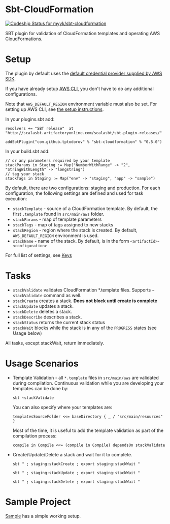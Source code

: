 Sbt-CloudFormation
==================

[ ![Codeship Status for myyk/sbt-cloudformation](https://codeship.com/projects/9fa8cb20-f6f8-0132-43ec-72f36d7ea2ba/status?branch=master)](https://codeship.com/projects/86203)

SBT plugin for validation of CloudFormation templates and operating AWS CloudFormations.

Setup
=====

The plugin by default uses the [default credential provider supplied by AWS SDK](http://docs.aws.amazon.com/AWSJavaSDK/latest/javadoc/com/amazonaws/auth/DefaultAWSCredentialsProviderChain.html).

If you have already setup [AWS CLI](http://aws.amazon.com/cli/), you don't have to do any additional configurations.

Note that `AWS_DEFAULT_REGION` environment variable must also be set. For setting up AWS CLI, see [the setup instructions](http://docs.aws.amazon.com/cli/latest/userguide/cli-chap-getting-started.html).

In your plugins.sbt add:
    
    resolvers += "SBT release"  at "http://scalasbt.artifactoryonline.com/scalasbt/sbt-plugin-releases/"
    
    addSbtPlugin("com.github.tptodorov" % "sbt-cloudformation" % "0.5.0")

In your build.sbt add:

    // or any parameters required by your template
    stackParams in Staging := Map("NumberWithRange" -> "2", "StringWithLength" -> "longstring")
    // tag your stack
    stackTags in Staging := Map("env" -> "staging", "app" -> "sample")


By default, there are two configurations: staging and production. For each configuration, the following settings are defined and used for task execution:

 * `stackTemplate` - source of a CloudFormation template. By default, the first `.template` found in `src/main/aws` folder.
 * `stackParams` - map of template parameters  
 * `stackTags` - map of tags assigned to new stacks
 * `stackRegion` - region where the stack is created. By default, `AWS_DEFAULT_REGION` environment is used. 
 * `stackName` - name of the stack. By default, is in the form `<artifactId>-<configuration>`
  
For full list of settings, see [Keys](https://github.com/tptodorov/sbt-cloudformation/blob/master/src/main/scala/com/github/tptodorov/sbt/cloudformation/CloudFormation.scala)

Tasks
=====

 * `stackValidate` validates CloudFormation *.template files. Supports `~ stackValidate` command as well.
 * `stackCreate` creates a stack. **Does not block until create is complete**
 * `stackUpdate` updates a stack.
 * `stackDelete` deletes a stack.
 * `stackDescribe` describes a stack.
 * `stackStatus`  returns the current stack status
 * `stackWait` blocks while the stack is in any of the `PROGRESS` states (see Usage below)

All tasks, except stackWait, return immediately.

Usage Scenarios
=====

 * Template Validation - all `*.template` files in `src/main/aws` are validated during compilation. Continuous validation while you are developing your templates can be done by: 
   
    `sbt ~stackValidate`

    You can also specify where your templates are:
    
    `templatesSourceFolder <<= baseDirectory { _ / "src/main/resources" }`
    
    Most of the time, it is useful to add the template validation as part of the compilation process:
    
    `compile in Compile <<= (compile in Compile) dependsOn stackValidate`

 * Create/Update/Delete a stack and wait for it to complete. 
 
    `sbt " ; staging:stackCreate ; export staging:stackWait "`
    
    `sbt " ; staging:stackUpdate ; export staging:stackWait "`
    
    `sbt " ; staging:stackDelete ; export staging:stackWait "`
    
Sample Project
======

[Sample](https://github.com/tptodorov/sbt-cloudformation/tree/master/sample) has a simple working setup. 

